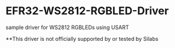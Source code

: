 # EFR32-WS2812-RGBLED-Driver
sample driver for WS2812 RGBLEDs using USART

**This driver is not officially supported by or tested by Silabs 
